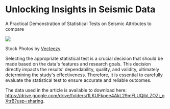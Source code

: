 # Unlocking Insights in Seismic Data

A Practical Demonstration of Statistical Tests on Seismic Attributes to compare

![](https://cdn-images-1.medium.com/max/1600/1*P3Ic-5QQD7Ol1HJrgkEUgA.png)

Stock Photos by [Vecteezy](https://es.vecteezy.com/fotos-gratis)

Selecting the appropriate statistical test is a crucial decision that should be made based on the data's features and research goals. This decision directly impacts the results' dependability, quality, and validity, ultimately determining the study's effectiveness. Therefore, it is essential to carefully evaluate the statistical test to ensure accurate and reliable outcomes.

The data used in the article is available to download here:
https://drive.google.com/drive/folders/1LKUFkpee4AkL29mFLUQjbLZOZi_nXtrB?usp=sharing.
